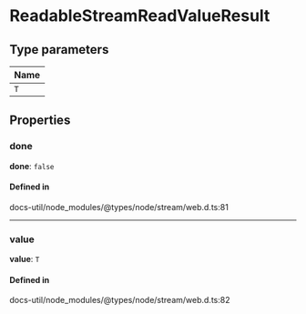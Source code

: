 # ReadableStreamReadValueResult

## Type parameters

| Name |
| :------ |
| `T` | `object` |

## Properties

### done

 **done**: ``false``

#### Defined in

docs-util/node_modules/@types/node/stream/web.d.ts:81

___

### value

 **value**: `T`

#### Defined in

docs-util/node_modules/@types/node/stream/web.d.ts:82
